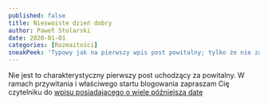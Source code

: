 ```yaml
---
published: false
title: Nieswoiste dzień dobry
author: Paweł Stolarski
date: 2020-01-01
categories: [Rozmaitości]
sneakPeek: 'Typowy jak na pierwszy wpis post powitalny; tylko że nie za bardzo.'
---
```


Nie jest to charakterystyczny pierwszy post uchodzący za powitalny.
W ramach przywitania i właściwego startu blogowania zapraszam Cię czytelniku do [wpisu posiadającego o wiele późniejszą datę]()